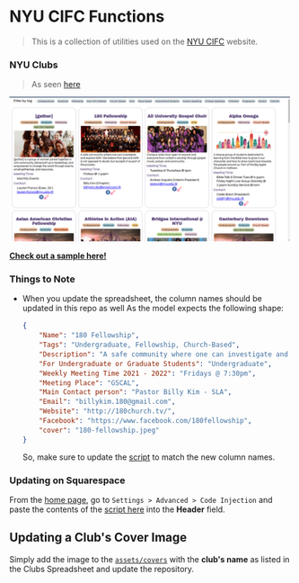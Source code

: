 # NYU CIFC Functions

> This is a collection of utilities used on the [NYU CIFC](https://nyucifc.org) website.

### NYU Clubs

> As seen [here](https://www.nyucifc.org/christian-clubs-at-nyu)

<img src="./public/clubs_sample.png" width="500" height="auto">

**[Check out a sample here!](https://laudebugs.github.io/cifc/)**

### Things to Note

-   When you update the spreadsheet, the column names should be updated in this repo as well
    As the model expects the following shape:
    ```json
    {
        "Name": "180 Fellowship",
        "Tags": "Undergraduate, Fellowship, Church-Based",
        "Description": "A safe community where one can investigate and explore faith. We believe that genuine faith is not opposed to doubt, but accepts it as part of the process.",
        "For Undergraduate or Graduate Students": "Undergraduate",
        "Weekly Meeting Time 2021 - 2022": "Fridays @ 7:30pm",
        "Meeting Place": "GSCAL",
        "Main Contact person": "Pastor Billy Kim - SLA",
        "Email": "billykim.180@gmail.com",
        "Website": "http://180church.tv/",
        "Facebook": "https://www.facebook.com/180fellowship",
        "cover": "180-fellowship.jpeg"
    }
    ```
    So, make sure to update the [script](./public/main.js) to match the new column names.

### Updating on Squarespace

From the [home page](https://oleander-radish-xdat.squarespace.com/config/), go to `Settings > Advanced > Code Injection` and paste the contents of the [script here](https://raw.githubusercontent.com/laudebugs/cifc/release/squarespace.html) into the **Header** field.

## Updating a Club's Cover Image

Simply add the image to the [`assets/covers`](./assets/covers) with the **club's name** as listed in the Clubs Spreadsheet and update the repository.
